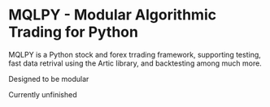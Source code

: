 # MQLPY - Modular Algorithmic Trading for Python

MQLPY is a Python stock and forex trrading framework, supporting testing, fast data retrival using the Artic library, and backtesting among much more.

Designed to be modular

Currently unfinished
